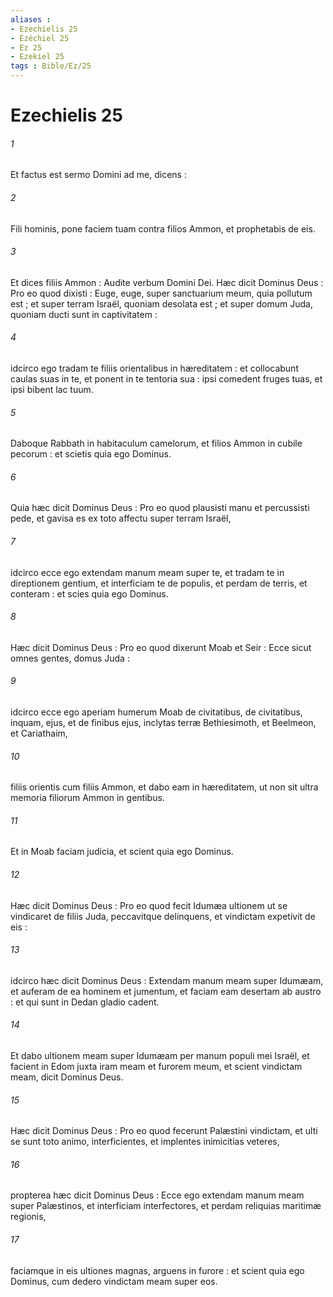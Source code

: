 ```yaml
---
aliases : 
- Ezechielis 25
- Ézéchiel 25
- Ez 25
- Ezekiel 25
tags : Bible/Ez/25
---
```


# Ezechielis 25

###### 1
Et factus est sermo Domini ad me, dicens :
###### 2
Fili hominis, pone faciem tuam contra filios Ammon, et prophetabis de eis.
###### 3
Et dices filiis Ammon : Audite verbum Domini Dei. Hæc dicit Dominus Deus : Pro eo quod dixisti : Euge, euge, super sanctuarium meum, quia pollutum est ; et super terram Israël, quoniam desolata est ; et super domum Juda, quoniam ducti sunt in captivitatem :
###### 4
idcirco ego tradam te filiis orientalibus in hæreditatem : et collocabunt caulas suas in te, et ponent in te tentoria sua : ipsi comedent fruges tuas, et ipsi bibent lac tuum.
###### 5
Daboque Rabbath in habitaculum camelorum, et filios Ammon in cubile pecorum : et scietis quia ego Dominus.
###### 6
Quia hæc dicit Dominus Deus : Pro eo quod plausisti manu et percussisti pede, et gavisa es ex toto affectu super terram Israël,
###### 7
idcirco ecce ego extendam manum meam super te, et tradam te in direptionem gentium, et interficiam te de populis, et perdam de terris, et conteram : et scies quia ego Dominus.
###### 8
Hæc dicit Dominus Deus : Pro eo quod dixerunt Moab et Seir : Ecce sicut omnes gentes, domus Juda :
###### 9
idcirco ecce ego aperiam humerum Moab de civitatibus, de civitatibus, inquam, ejus, et de finibus ejus, inclytas terræ Bethiesimoth, et Beelmeon, et Cariathaim,
###### 10
filiis orientis cum filiis Ammon, et dabo eam in hæreditatem, ut non sit ultra memoria filiorum Ammon in gentibus.
###### 11
Et in Moab faciam judicia, et scient quia ego Dominus.
###### 12
Hæc dicit Dominus Deus : Pro eo quod fecit Idumæa ultionem ut se vindicaret de filiis Juda, peccavitque delinquens, et vindictam expetivit de eis :
###### 13
idcirco hæc dicit Dominus Deus : Extendam manum meam super Idumæam, et auferam de ea hominem et jumentum, et faciam eam desertam ab austro : et qui sunt in Dedan gladio cadent.
###### 14
Et dabo ultionem meam super Idumæam per manum populi mei Israël, et facient in Edom juxta iram meam et furorem meum, et scient vindictam meam, dicit Dominus Deus.
###### 15
Hæc dicit Dominus Deus : Pro eo quod fecerunt Palæstini vindictam, et ulti se sunt toto animo, interficientes, et implentes inimicitias veteres,
###### 16
propterea hæc dicit Dominus Deus : Ecce ego extendam manum meam super Palæstinos, et interficiam interfectores, et perdam reliquias maritimæ regionis,
###### 17
faciamque in eis ultiones magnas, arguens in furore : et scient quia ego Dominus, cum dedero vindictam meam super eos.
